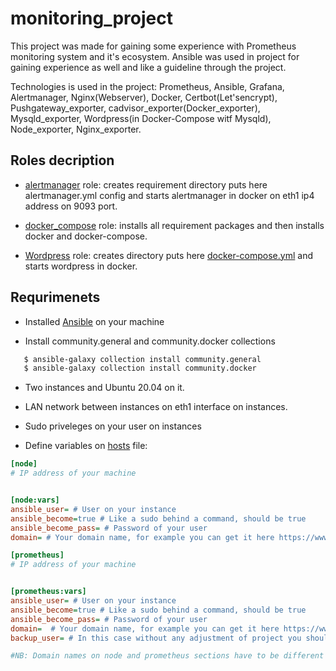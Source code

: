 # monitoring_project

This project was made for gaining some experience with Prometheus monitoring system and it's ecosystem.
Ansible was used in project for gaining experience as well and like a guideline through the project.

Technologies is used in the project: Prometheus, Ansible, Grafana, Alertmanager, Nginx(Webserver), Docker, Certbot(Let'sencrypt), Pushgateway_exporter, cadvisor_exporter(Docker_exporter), Mysqld_exporter, Wordpress(in Docker-Compose witf Mysqld), Node_exporter, Nginx_exporter.


## Roles decription 

* [alertmanager](https://github.com/DevEnv-94/monitoring_project/blob/master/alertmanager/tasks/main.yml) role: creates requirement directory puts here alertmanager.yml config and starts alertmanager in docker on eth1 ip4 address on 9093 port.

* [docker_compose](https://github.com/DevEnv-94/monitoring_project/blob/master/docker_compose/tasks/main.yml) role: installs all requirement packages and then installs docker and docker-compose.

* [Wordpress](https://github.com/DevEnv-94/monitoring_project/tree/master/wordpress/tasks) role: creates directory puts here [docker-compose.yml](https://github.com/DevEnv-94/monitoring_project/blob/master/wordpress/templates/docker-compose.yml.j2) and starts wordpress in docker.


## Requrimenets

* Installed [Ansible](https://docs.ansible.com/ansible/latest/installation_guide/intro_installation.html) on your machine

* Install community.general and community.docker collections
```bash
   $ ansible-galaxy collection install community.general
   $ ansible-galaxy collection install community.docker
```
* Two instances and Ubuntu 20.04 on it.

* LAN network between instances on eth1 interface on instances.

* Sudo priveleges on your user on instances

* Define variables on [hosts](https://github.com/DevEnv-94/monitoring_project/blob/master/hosts) file:

```ini
[node]
# IP address of your machine


[node:vars]
ansible_user= # User on your instance
ansible_become=true # Like a sudo behind a command, should be true
ansible_become_pass= # Password of your user
domain= # Your domain name, for example you can get it here https://www.namecheap.com or use something free like https://sslip.io or https://nip.io . (without www subdomain)

[prometheus]
# IP address of your machine


[prometheus:vars]
ansible_user= # User on your instance
ansible_become=true # Like a sudo behind a command, should be true
ansible_become_pass= # Password of your user
domain=  # Your domain name, for example you can get it here https://www.namecheap.com or use something free like https://sslip.io or https://nip.io . (without www subdomain)
backup_user= # In this case without any adjustment of project you should use same user which you used on [node] section.

#NB: Domain names on node and prometheus sections have to be different but you can use on [prometheus] section your [node] domain with additional subdomain for example [grafana.yourdomain.com]
```

